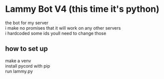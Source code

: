 # Lammy Bot V4 (this time it's python)
the bot for my server  
i make no promises that it will work on any other servers  
i hardcoded some ids youll need to change those  
## how to set up
make a venv  
install pycord with pip  
run lammy.py  
